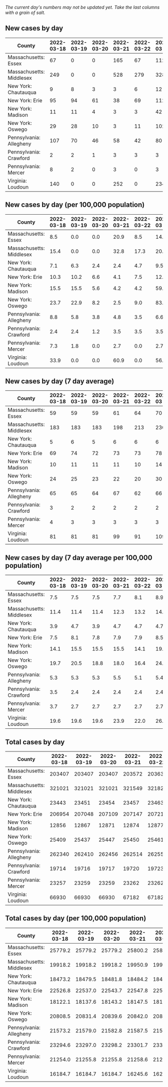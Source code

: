 _The current day's numbers may not be updated yet. Take the last columns with a grain of salt._
## New cases by day

| County | 2022-03-18 | 2022-03-19 | 2022-03-20 | 2022-03-21 | 2022-03-22 | 2022-03-23 | 2022-03-24 |
| --- | --- | --- | --- | --- | --- | --- | --- |
| Massachusetts: Essex | 67 | 0 | 0 | 165 | 67 | 112 | 114 |
| Massachusetts: Middlesex | 249 | 0 | 0 | 528 | 279 | 328 | 329 |
| New York: Chautauqua | 9 | 8 | 3 | 3 | 6 | 12 | 8 |
| New York: Erie | 95 | 94 | 61 | 38 | 69 | 112 | 99 |
| New York: Madison | 11 | 11 | 4 | 3 | 3 | 42 | 17 |
| New York: Oswego | 29 | 28 | 10 | 3 | 11 | 102 | 55 |
| Pennsylvania: Allegheny | 107 | 70 | 46 | 58 | 42 | 80 | 105 |
| Pennsylvania: Crawford | 2 | 2 | 1 | 3 | 3 | 3 | 6 |
| Pennsylvania: Mercer | 8 | 2 | 0 | 3 | 0 | 3 | 4 |
| Virginia: Loudoun | 140 | 0 | 0 | 252 | 0 | 234 | 144 |

## New cases by day (per 100,000 population)

| County | 2022-03-18 | 2022-03-19 | 2022-03-20 | 2022-03-21 | 2022-03-22 | 2022-03-23 | 2022-03-24 |
| --- | --- | --- | --- | --- | --- | --- | --- |
| Massachusetts: Essex | 8.5 | 0.0 | 0.0 | 20.9 | 8.5 | 14.2 | 14.4 |
| Massachusetts: Middlesex | 15.4 | 0.0 | 0.0 | 32.8 | 17.3 | 20.4 | 20.4 |
| New York: Chautauqua | 7.1 | 6.3 | 2.4 | 2.4 | 4.7 | 9.5 | 6.3 |
| New York: Erie | 10.3 | 10.2 | 6.6 | 4.1 | 7.5 | 12.2 | 10.8 |
| New York: Madison | 15.5 | 15.5 | 5.6 | 4.2 | 4.2 | 59.2 | 24.0 |
| New York: Oswego | 23.7 | 22.9 | 8.2 | 2.5 | 9.0 | 83.5 | 45.0 |
| Pennsylvania: Allegheny | 8.8 | 5.8 | 3.8 | 4.8 | 3.5 | 6.6 | 8.6 |
| Pennsylvania: Crawford | 2.4 | 2.4 | 1.2 | 3.5 | 3.5 | 3.5 | 7.1 |
| Pennsylvania: Mercer | 7.3 | 1.8 | 0.0 | 2.7 | 0.0 | 2.7 | 3.7 |
| Virginia: Loudoun | 33.9 | 0.0 | 0.0 | 60.9 | 0.0 | 56.6 | 34.8 |

## New cases by day (7 day average)

| County | 2022-03-18 | 2022-03-19 | 2022-03-20 | 2022-03-21 | 2022-03-22 | 2022-03-23 | 2022-03-24 |
| --- | --- | --- | --- | --- | --- | --- | --- |
| Massachusetts: Essex | 59 | 59 | 59 | 61 | 64 | 70 | 75 |
| Massachusetts: Middlesex | 183 | 183 | 183 | 198 | 213 | 230 | 245 |
| New York: Chautauqua | 5 | 6 | 5 | 6 | 6 | 6 | 7 |
| New York: Erie | 69 | 74 | 72 | 73 | 73 | 78 | 81 |
| New York: Madison | 10 | 11 | 11 | 11 | 10 | 14 | 13 |
| New York: Oswego | 24 | 25 | 23 | 22 | 20 | 30 | 34 |
| Pennsylvania: Allegheny | 65 | 65 | 64 | 67 | 62 | 66 | 73 |
| Pennsylvania: Crawford | 3 | 2 | 2 | 2 | 2 | 2 | 3 |
| Pennsylvania: Mercer | 4 | 3 | 3 | 3 | 3 | 3 | 3 |
| Virginia: Loudoun | 81 | 81 | 81 | 99 | 91 | 109 | 110 |

## New cases by day (7 day average per 100,000 population)

| County | 2022-03-18 | 2022-03-19 | 2022-03-20 | 2022-03-21 | 2022-03-22 | 2022-03-23 | 2022-03-24 |
| --- | --- | --- | --- | --- | --- | --- | --- |
| Massachusetts: Essex | 7.5 | 7.5 | 7.5 | 7.7 | 8.1 | 8.9 | 9.5 |
| Massachusetts: Middlesex | 11.4 | 11.4 | 11.4 | 12.3 | 13.2 | 14.3 | 15.2 |
| New York: Chautauqua | 3.9 | 4.7 | 3.9 | 4.7 | 4.7 | 4.7 | 5.5 |
| New York: Erie | 7.5 | 8.1 | 7.8 | 7.9 | 7.9 | 8.5 | 8.8 |
| New York: Madison | 14.1 | 15.5 | 15.5 | 15.5 | 14.1 | 19.7 | 18.3 |
| New York: Oswego | 19.7 | 20.5 | 18.8 | 18.0 | 16.4 | 24.6 | 27.8 |
| Pennsylvania: Allegheny | 5.3 | 5.3 | 5.3 | 5.5 | 5.1 | 5.4 | 6.0 |
| Pennsylvania: Crawford | 3.5 | 2.4 | 2.4 | 2.4 | 2.4 | 2.4 | 3.5 |
| Pennsylvania: Mercer | 3.7 | 2.7 | 2.7 | 2.7 | 2.7 | 2.7 | 2.7 |
| Virginia: Loudoun | 19.6 | 19.6 | 19.6 | 23.9 | 22.0 | 26.4 | 26.6 |

## Total cases by day

| County | 2022-03-18 | 2022-03-19 | 2022-03-20 | 2022-03-21 | 2022-03-22 | 2022-03-23 | 2022-03-24 |
| --- | --- | --- | --- | --- | --- | --- | --- |
| Massachusetts: Essex | 203407 | 203407 | 203407 | 203572 | 203639 | 203751 | 203865 |
| Massachusetts: Middlesex | 321021 | 321021 | 321021 | 321549 | 321828 | 322156 | 322485 |
| New York: Chautauqua | 23443 | 23451 | 23454 | 23457 | 23463 | 23475 | 23483 |
| New York: Erie | 206954 | 207048 | 207109 | 207147 | 207216 | 207328 | 207427 |
| New York: Madison | 12856 | 12867 | 12871 | 12874 | 12877 | 12919 | 12936 |
| New York: Oswego | 25409 | 25437 | 25447 | 25450 | 25461 | 25563 | 25618 |
| Pennsylvania: Allegheny | 262340 | 262410 | 262456 | 262514 | 262556 | 262636 | 262741 |
| Pennsylvania: Crawford | 19714 | 19716 | 19717 | 19720 | 19723 | 19726 | 19732 |
| Pennsylvania: Mercer | 23257 | 23259 | 23259 | 23262 | 23262 | 23265 | 23269 |
| Virginia: Loudoun | 66930 | 66930 | 66930 | 67182 | 67182 | 67416 | 67560 |

## Total cases by day (per 100,000 population)

| County | 2022-03-18 | 2022-03-19 | 2022-03-20 | 2022-03-21 | 2022-03-22 | 2022-03-23 | 2022-03-24 |
| --- | --- | --- | --- | --- | --- | --- | --- |
| Massachusetts: Essex | 25779.2 | 25779.2 | 25779.2 | 25800.2 | 25808.6 | 25822.8 | 25837.3 |
| Massachusetts: Middlesex | 19918.2 | 19918.2 | 19918.2 | 19950.9 | 19968.2 | 19988.6 | 20009.0 |
| New York: Chautauqua | 18473.2 | 18479.5 | 18481.8 | 18484.2 | 18488.9 | 18498.4 | 18504.7 |
| New York: Erie | 22526.8 | 22537.0 | 22543.7 | 22547.8 | 22555.3 | 22567.5 | 22578.3 |
| New York: Madison | 18122.1 | 18137.6 | 18143.2 | 18147.5 | 18151.7 | 18210.9 | 18234.9 |
| New York: Oswego | 20808.5 | 20831.4 | 20839.6 | 20842.0 | 20851.0 | 20934.6 | 20979.6 |
| Pennsylvania: Allegheny | 21573.2 | 21579.0 | 21582.8 | 21587.5 | 21591.0 | 21597.6 | 21606.2 |
| Pennsylvania: Crawford | 23294.6 | 23297.0 | 23298.2 | 23301.7 | 23305.2 | 23308.8 | 23315.9 |
| Pennsylvania: Mercer | 21254.0 | 21255.8 | 21255.8 | 21258.6 | 21258.6 | 21261.3 | 21265.0 |
| Virginia: Loudoun | 16184.7 | 16184.7 | 16184.7 | 16245.6 | 16245.6 | 16302.2 | 16337.0 |
